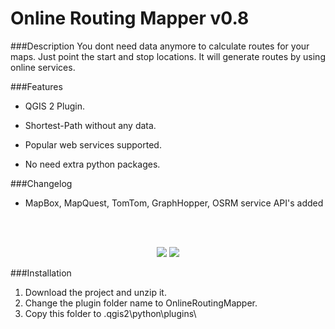 Online Routing Mapper v0.8
==========
###Description
You dont need data anymore to calculate routes for your maps. Just point the start and stop locations. It will generate routes by using online services.


###Features
   
   - QGIS 2 Plugin.
   
   - Shortest-Path without any data.

   - Popular web services supported.

   - No need extra python packages.
   
 
###Changelog
   - MapBox, MapQuest, TomTom, GraphHopper, OSRM service API's added
	

<p class="western"><br><br>
</p>

<p align="center">
  <img src="https://lh3.googleusercontent.com/-0uUM93WbC8w/VkER2BP_FqI/AAAAAAAAA0k/QU6o30jckaE/s458-Ic42/ORMSecim.png" />
  <img src="https://lh3.googleusercontent.com/-n8a2guC06tA/VkER2Zu7StI/AAAAAAAAA0o/xivK9MYsbxU/s912-Ic42/FarkliSonuclar.png" />
</p>



###Installation

1. Download the project and unzip it.
2. Change the plugin folder name to OnlineRoutingMapper. 
3. Copy this folder to .qgis2\python\plugins\  
